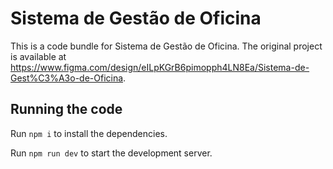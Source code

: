 
  # Sistema de Gestão de Oficina

  This is a code bundle for Sistema de Gestão de Oficina. The original project is available at https://www.figma.com/design/eILpKGrB6pimopph4LN8Ea/Sistema-de-Gest%C3%A3o-de-Oficina.

  ## Running the code

  Run `npm i` to install the dependencies.

  Run `npm run dev` to start the development server.
  